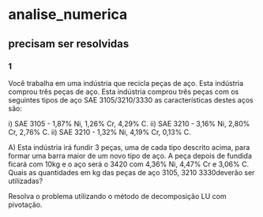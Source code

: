 # analise_numerica

## precisam ser resolvidas

### 1 

Você trabalha em uma indústria que recicla peças de aço. Esta indústria comprou três peças de aço. Esta indústria comprou três peças com os seguintes tipos de aço SAE 3105/3210/3330 as características destes aços são:

i) SAE 3105 - 1,87%  Ni, 1,26% Cr, 4,29% C.
ii) SAE 3210 - 3,16% Ni, 2,80% Cr, 2,76% C.
ii) SAE 3210 - 1,32% Ni, 4,19% Cr, 0,13% C.

A) Esta indústria irá fundir 3 peças, uma de cada tipo descrito acima, para formar uma barra maior de um novo tipo de aço. A peça depois de fundida ficará com 10kg e o aço será o 3420 com 4,36% Ni, 4,47% Cr e 3,06% C. Quais as quantidades em kg das peças de aço 3105, 3210 3330deverão ser utilizadas?

Resolva o problema utilizando o método de decomposição LU com pivotação.

